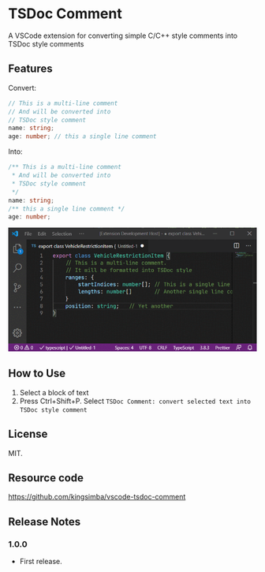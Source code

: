 # TSDoc Comment

A VSCode extension for converting simple C/C++ style comments into TSDoc style comments

## Features

Convert:

```ts
// This is a multi-line comment
// And will be converted into
// TSDoc style comment
name: string;
age: number; // this a single line comment
```

Into:

```ts
/** This is a multi-line comment
 * And will be converted into
 * TSDoc style comment
 */
name: string;
/** this a single line comment */
age: number;
```

![features](images/tsdoc-comment.gif)

## How to Use

1. Select a block of text
2. Press Ctrl+Shift+P. Select `TSDoc Comment: convert selected text into TSDoc style comment`

## License

MIT.

## Resource code

https://github.com/kingsimba/vscode-tsdoc-comment

## Release Notes

### 1.0.0

- First release.
